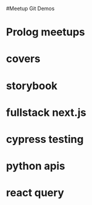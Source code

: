 #Meetup Git Demos

# Prolog meetups
# covers
# storybook
# fullstack next.js
# cypress testing
# python apis
# react query
#
